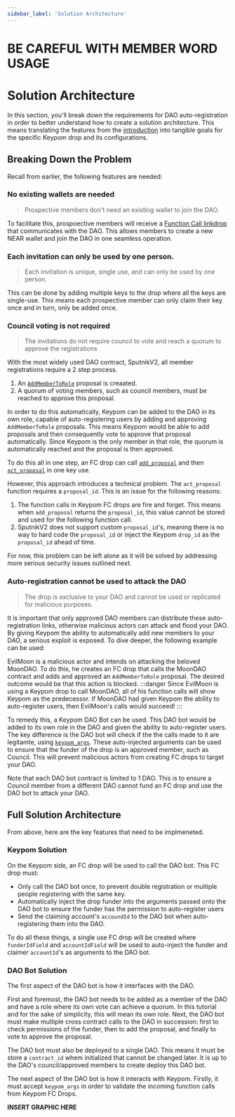 ```yaml
---
sidebar_label: 'Solution Architecture'
---
```

# BE CAREFUL WITH MEMBER WORD USAGE
# Solution Architecture
In this section, you'll break down the requirements for DAO auto-registration in order to better understand how to create a solution architecture. This means translating the features from the [introduction](introduction.md) into tangible goals for the specific Keypom drop and its configurations.

## Breaking Down the Problem
Recall from earlier, the following features are needed:

### No existing wallets are needed
> Prospective members don't need an existing wallet to join the DAO.  

To facilitate this, prospoective members will receive a [Function Call linkdrop](../../../Concepts/KeypomProtocol/GithubReadme/TypesOfDrops/fc-drops.md) that communicates with the DAO. This allows members to create a new NEAR wallet and join the DAO in one seamless operation. 

### Each invitation can only be used by one person.
> Each invitation is unique, single use, and can only be used by one person. 

This can be done by adding multiple keys to the drop where all the keys are single-use. This means each prospective member can only claim their key once and in turn, only be added once. 

### Council voting is not required
> The invitations do not require council to vote and reach a quorum to approve the registrations  

With the most widely used DAO contract, SputnikV2, all member registrations require a 2 step process. 

1. An [`AddMemberToRole`](https://github.com/near-daos/sputnik-dao-contract#proposal-types) proposal is creaated.
2. A quorum of voting members, such as council members, must be reached to approve this proposal.

In order to do this automatically, Keypom can be added to the DAO in its own role, capable of auto-registering users by adding and approving `AddMemberToRole` proposals. This means Keypom would be able to add proposals and then consequently vote to approve that proposal automatically. Since Keypom is the only member in that role, the quorum is automatically reached and the proposal is then approved. 

To do this all in one step, an FC drop can call [`add_proposal`](https://github.com/near-daos/sputnik-dao-contract#add-proposal) and then [`act_proposal`](https://github.com/near-daos/sputnik-dao-contract#approve-proposal) in one key use. 

However, this approach introduces a technical problem. The `act_proposal` function requires a `proposal_id`. This is an issue for the following reasons: 
1. The function calls in Keypom FC drops are fire and forget. This means when `add_proposal` returns the `proposal_id`, this value cannot be stored and used for the following function call. 
2. SputnikV2 does not support custom `proposal_id`'s, meaning there is no way to hard code the `proposal_id` or inject the Keypom `drop_id` as the `proposal_id` ahead of time. 

For now, this problem can be left alone as it will be solved by addressing more serious security issues outlined next.

### Auto-registration cannot be used to attack the DAO
> The drop is exclusive to your DAO and cannot be used or replicated for malicious purposes.  

It is important that only approved DAO members can distribute these auto-registration links, otherwise malicious actors can attack and flood your DAO. By giving Keypom the ability to automatically add new members to your DAO, a serious exploit is exposed. To dive deeper, the following example can be used:


EvilMoon is a malicious actor and intends on attacking the beloved MoonDAO. To do this, he creates an FC drop that calls the MoonDAO contract and adds and approved an `AddMemberToRole` proposal. The desired outcome would be that this action is blocked. 
:::danger
Since EvilMoon is using a Keypom drop to call MoonDAO, all of his function calls will show Keypom as the predecessor. If MoonDAO had given Keypom the ability to auto-register users, then EvilMoon's calls would succeed! 
:::

To remedy this, a Keypom DAO Bot can be used. This DAO bot would be added to its own role in the DAO and given the ability to auto-register users. The key difference is the DAO bot will check if the the calls made to it are legitamte, using [`keypom_args`](../../../Concepts/KeypomProtocol/GithubReadme/TypesOfDrops/fc-drops#keypom-arguments). These auto-injected arguments can be used to ensure that the funder of the drop is an approved member, such as Council. This will prevent malicious actors from creating FC drops to target your DAO. 

Note that each DAO bot contract is limited to 1 DAO. This is to ensure a Council member from a different DAO cannot fund an FC drop and use the DAO bot to attack your DAO. 

## Full Solution Architecture
From above, here are the key features that need to be implmeneted. 
### Keypom Solution
On the Keypom side, an FC drop will be used to call the DAO bot. This FC drop must:
- Only call the DAO bot once, to prevent double registration or multiple people registering with the same key. 
- Automatically inject the drop funder into the arguments passed onto the DAO bot to ensure the funder has the permission to auto-register users
- Send the claiming account's `accoundId` to the DAO bot when auto-registering them into the DAO. 

To do all these things, a single use FC drop will be created where `funderIdField` and `accountIdField` will be used to auto-inject the funder and claimer `accountId`'s as arguments to the DAO bot. 

### DAO Bot Solution
The first aspect of the DAO bot is how it interfaces with the DAO.
 
First and foremost, the DAO bot needs to be added as a member of the DAO and have a role where its own vote can achieve a quorum. In this tutorial and for the sake of simplicity, this will mean its own role. Next, the DAO bot must make multiple cross contract calls to the DAO in succession: first to check permissions of the funder, then to add the proposal, and finally to vote to approve the proposal.

The DAO bot must also be deployed to a single DAO. This means it must be store a `contract_id` whem initialized that cannot be changed later. It is up to the DAO's council/approved members to create deploy this DAO bot.

The next aspect of the DAO bot is how it interacts with Keypom. Firstly, it must accept `keypom_args` in order to validate the incoming function calls from Keypom FC Drops. 

**INSERT GRAPHIC HERE**
